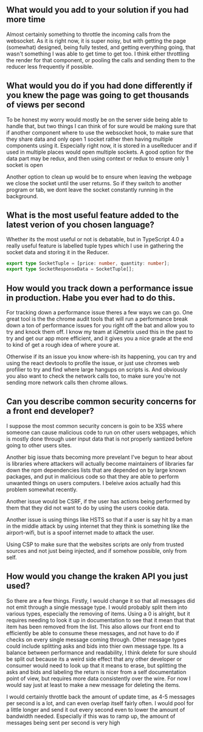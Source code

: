 ## What would you add to your solution if you had more time

Almost certainly something to throttle the incoming calls from the websocket.  As it is right now, it is super noisy, but with getting the page (somewhat) designed, being fully tested, and getting everything going, that wasn't something I was able to get time to get too.  I think either throttling the render for that component, or pooling the calls and sending them to the reducer less frequently if possible.

## What would you do if you had done differently if you knew the page was going to get thousands of views per second

To be honest my worry would mostly be on the server side being able to handle that, but two things I can think of for sure would be making sure that if another component where to use the websocket hook, to make sure that they share data and only open 1 socket rather then having multiple components using it.  Especially right now, it is stored in a useReducer and if used in multiple places would open multiple sockets.  A good option for the data part may be redux, and then using context or redux to ensure only 1 socket is open

Another option to clean up would be to ensure when leaving the webpage we close the socket until the user returns.  So if they switch to another program or tab, we dont leave the socket constantly running in the background.

## What is the most useful feature added to the latest verion of you chosen language?

Whether its the most useful or not is debatable, but in TypeScript 4.0 a really useful feature is labelled tuple types which I use in gathering the socket data and storing it in the Reducer.

```ts
export type SocketTuple = [price: number, quantity: number];
export type SocketResponseData = SocketTuple[];
```

## How would you track down a performance issue in production.  Habe you ever had to do this.

For tracking down a performance issue theres a few ways we can go.  One great tool is the the chrome audit tools that will run a performance break down a ton of performance issues for you right off the bat and allow you to try and knock them off.  I know my team at iQmetrix used this in the past to try and get our app more efficient, and it gives you a nice grade at the end to kind of get a rough idea of where youre at.

Otherwise if its an issue you know where-ish its happening, you can try and using the react devtools to profile the issue, or just use chromes web profilier to try and find where large hangups on scripts is.  And obviously you also want to check the network calls too, to make sure you're not sending more network calls then chrome allows.

## Can you describe common security concerns for a front end developer?

I suppose the most common security concern is goin to be XSS where someone can cause malicious code to run on other users webpages, which is mostly done through user input data that is not properly santized before going to other users sites.

Another big issue thats becoming more prevelant I've begun to hear about is libraries where attackers will actually become maintainers of libraries far down the npm dependencies lists that are depended on by large known packages, and put in malicious code so that they are able to perform unwanted things on users computers.  I beleive axios actually had this problem somewhat recently.

Another issue would be CSRF, if the user has actions being performed by them that they did not want to do by using the users cookie data.

Another issue is using things like HSTS so that if a user is say hit by a man in the middle attack by using internet that they think is something like the airport-wifi, but is a spoof internet made to attack the user.

Using CSP to make sure that the websites scripts are only from trusted sources and not just being injected, and if somehow possible, only from self.

## How would you change the kraken API you just used?

So there are a few things. Firstly, I would change it so that all messages did not emit through a single message type. I would probably split them into various types, especially the removing of items. Using a 0 is alright, but it requires needing to look it up in documentation to see that it mean that that item has been removed from the list. This also allows our front end to efficiently be able to consume these messages, and not have to do if checks on every single message coming through. Other message types could include splitting asks and bids into thier own message type. Its a balance between performance and readability, I think delete for sure should be split out because its a weird side effect that any other developer or consumer would need to look up that it means to erase, but splitting the asks and bids and labeling the return is nicer from a self documentation point of view, but requires more data consistently over the wire.  For now I would say just at least to make a new message for deleting the items.

I would certainly throttle back the amount of update time, as 4-5 messages per second is a lot, and can even overlap itself fairly often. I would pool for a little longer and send it out every second even to lower the amount of bandwidth needed. Especially if this was to ramp up, the amount of messages being sent per second is very high
